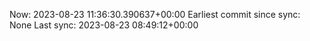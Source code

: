 Now: 2023-08-23 11:36:30.390637+00:00 Earliest commit since sync: None Last sync: 2023-08-23 08:49:12+00:00

